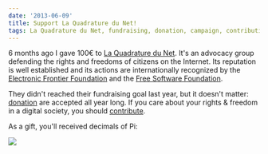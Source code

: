 ```yaml
---
date: '2013-06-09'
title: Support La Quadrature du Net!
tags: La Quadrature du Net, fundraising, donation, campaign, contribution, rights, freedom, Internet, advocacy, Free Software Foundation, Electronic Frontier Foundation
---
```


6 months ago I gave 100€ to [La Quadrature du Net](https://www.laquadrature.net). It's an advocacy group defending the rights and freedoms of citizens on the Internet. Its reputation is well established and its actions are internationally recognized by the [Electronic Frontier Foundation](https://www.eff.org/) and the [Free Software Foundation](https://www.fsf.org/).

They didn't reached their fundraising goal last year, but it doesn't matter: [donation](https://support.laquadrature.net/) are accepted all year long. If you care about your rights & freedom in a digital society, you should [contribute](https://support.laquadrature.net/).

As a gift, you'll received decimals of Pi:

![]({attach}quadradure-du-net-pi-decimals.jpg)
